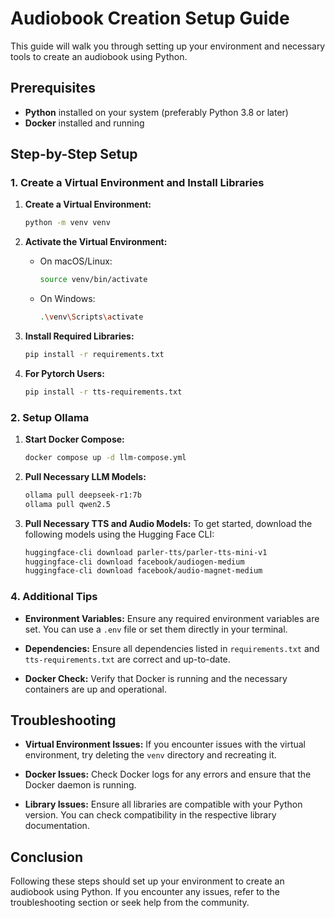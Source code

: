 # Audiobook Creation Setup Guide

This guide will walk you through setting up your environment and necessary tools to create an audiobook using Python.

## Prerequisites

- **Python** installed on your system (preferably Python 3.8 or later)
- **Docker** installed and running

## Step-by-Step Setup

### 1. Create a Virtual Environment and Install Libraries

1. **Create a Virtual Environment:**
   ```sh
   python -m venv venv
   ```

2. **Activate the Virtual Environment:**
   - On macOS/Linux:
     ```sh
     source venv/bin/activate
     ```
   - On Windows:
     ```sh
     .\venv\Scripts\activate
     ```

3. **Install Required Libraries:**
   ```sh
   pip install -r requirements.txt
   ```

4. **For Pytorch Users:**
   ```sh
   pip install -r tts-requirements.txt
   ```

### 2. Setup Ollama

1. **Start Docker Compose:**
   ```sh
   docker compose up -d llm-compose.yml
   ```

2. **Pull Necessary LLM Models:**
   ```sh
   ollama pull deepseek-r1:7b
   ollama pull qwen2.5
   ```


3. **Pull Necessary TTS and Audio Models:**
   To get started, download the following models using the Hugging Face CLI:

   ```sh
   huggingface-cli download parler-tts/parler-tts-mini-v1
   huggingface-cli download facebook/audiogen-medium
   huggingface-cli download facebook/audio-magnet-medium
   ```

<!-- 
### 3. Run the PDF Parser and Prepare Data for TTS

1. **Run the PDF Parser:**
   ```sh
   python pdf-parser.py
   ```

### 4. Send Data to TTS (Text-to-Speech)

1. **Prepare the Text Data:**
   Ensure the output from the PDF parser is in a format suitable for your TTS engine.

2. **Run the TTS Script:**
   ```sh
   python tts-script.py
   ```
-->
### 4. Additional Tips

- **Environment Variables:**
  Ensure any required environment variables are set. You can use a `.env` file or set them directly in your terminal.

- **Dependencies:**
  Ensure all dependencies listed in `requirements.txt` and `tts-requirements.txt` are correct and up-to-date.

- **Docker Check:**
  Verify that Docker is running and the necessary containers are up and operational.

## Troubleshooting

- **Virtual Environment Issues:**
  If you encounter issues with the virtual environment, try deleting the `venv` directory and recreating it.

- **Docker Issues:**
  Check Docker logs for any errors and ensure that the Docker daemon is running.

- **Library Issues:**
  Ensure all libraries are compatible with your Python version. You can check compatibility in the respective library documentation.

## Conclusion

Following these steps should set up your environment to create an audiobook using Python. If you encounter any issues, refer to the troubleshooting section or seek help from the community.